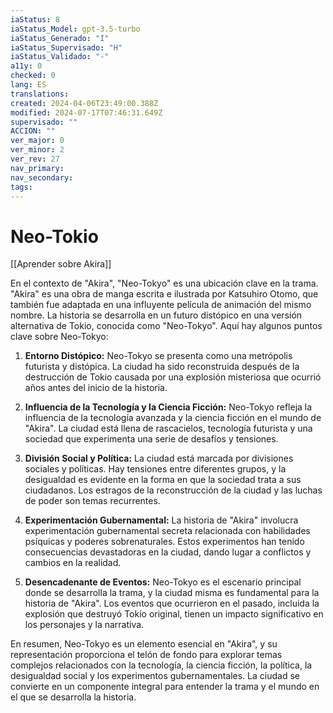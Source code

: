 ```yaml
---
iaStatus: 8
iaStatus_Model: gpt-3.5-turbo
iaStatus_Generado: "I"
iaStatus_Supervisado: "H"
iaStatus_Validado: "-"
a11y: 0
checked: 0
lang: ES
translations: 
created: 2024-04-06T23:49:00.388Z
modified: 2024-07-17T07:46:31.649Z
supervisado: ""
ACCION: ""
ver_major: 0
ver_minor: 2
ver_rev: 27
nav_primary: 
nav_secondary: 
tags:
---
```

# Neo-Tokio

[[Aprender sobre Akira]]

En el contexto de "Akira", "Neo-Tokyo" es una ubicación clave en la trama. "Akira" es una obra de manga escrita e ilustrada por Katsuhiro Otomo, que también fue adaptada en una influyente película de animación del mismo nombre. La historia se desarrolla en un futuro distópico en una versión alternativa de Tokio, conocida como "Neo-Tokyo". Aquí hay algunos puntos clave sobre Neo-Tokyo:

1. **Entorno Distópico:** Neo-Tokyo se presenta como una metrópolis futurista y distópica. La ciudad ha sido reconstruida después de la destrucción de Tokio causada por una explosión misteriosa que ocurrió años antes del inicio de la historia.

2. **Influencia de la Tecnología y la Ciencia Ficción:** Neo-Tokyo refleja la influencia de la tecnología avanzada y la ciencia ficción en el mundo de "Akira". La ciudad está llena de rascacielos, tecnología futurista y una sociedad que experimenta una serie de desafíos y tensiones.

3. **División Social y Política:** La ciudad está marcada por divisiones sociales y políticas. Hay tensiones entre diferentes grupos, y la desigualdad es evidente en la forma en que la sociedad trata a sus ciudadanos. Los estragos de la reconstrucción de la ciudad y las luchas de poder son temas recurrentes.

4. **Experimentación Gubernamental:** La historia de "Akira" involucra experimentación gubernamental secreta relacionada con habilidades psíquicas y poderes sobrenaturales. Estos experimentos han tenido consecuencias devastadoras en la ciudad, dando lugar a conflictos y cambios en la realidad.

5. **Desencadenante de Eventos:** Neo-Tokyo es el escenario principal donde se desarrolla la trama, y la ciudad misma es fundamental para la historia de "Akira". Los eventos que ocurrieron en el pasado, incluida la explosión que destruyó Tokio original, tienen un impacto significativo en los personajes y la narrativa.

En resumen, Neo-Tokyo es un elemento esencial en "Akira", y su representación proporciona el telón de fondo para explorar temas complejos relacionados con la tecnología, la ciencia ficción, la política, la desigualdad social y los experimentos gubernamentales. La ciudad se convierte en un componente integral para entender la trama y el mundo en el que se desarrolla la historia.